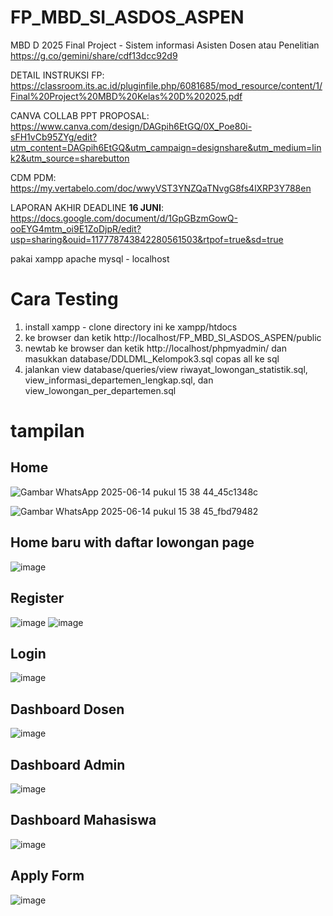 # FP_MBD_SI_ASDOS_ASPEN
MBD D 2025 Final Project - Sistem informasi Asisten Dosen atau Penelitian
https://g.co/gemini/share/cdf13dcc92d9

DETAIL INSTRUKSI FP:
https://classroom.its.ac.id/pluginfile.php/6081685/mod_resource/content/1/Final%20Project%20MBD%20Kelas%20D%202025.pdf

CANVA COLLAB PPT PROPOSAL:
https://www.canva.com/design/DAGpih6EtGQ/0X_Poe80i-sFH1vCb95ZYg/edit?utm_content=DAGpih6EtGQ&utm_campaign=designshare&utm_medium=link2&utm_source=sharebutton

CDM PDM:
https://my.vertabelo.com/doc/wwyVST3YNZQaTNvgG8fs4lXRP3Y788en

LAPORAN AKHIR DEADLINE **16 JUNI**: 
https://docs.google.com/document/d/1GpGBzmGowQ-ooEYG4mtm_oi9E1ZoDjpR/edit?usp=sharing&ouid=117778743842280561503&rtpof=true&sd=true

pakai xampp apache mysql - localhost

# Cara Testing
1. install xampp - clone directory ini ke xampp/htdocs
2. ke browser dan ketik http://localhost/FP_MBD_SI_ASDOS_ASPEN/public
3. newtab ke browser dan ketik http://localhost/phpmyadmin/ dan masukkan database/DDLDML_Kelompok3.sql copas all ke sql
4. jalankan view database/queries/view riwayat_lowongan_statistik.sql, view_informasi_departemen_lengkap.sql, dan view_lowongan_per_departemen.sql

# tampilan 
## Home
![Gambar WhatsApp 2025-06-14 pukul 15 38 44_45c1348c](https://github.com/user-attachments/assets/f84ab7cb-36b2-49c1-8b74-282ccb52cc59)

![Gambar WhatsApp 2025-06-14 pukul 15 38 45_fbd79482](https://github.com/user-attachments/assets/969e11cd-35e3-4e24-80dc-18d5cdcddab3)

## Home baru with daftar lowongan page
![image](https://github.com/user-attachments/assets/8b346821-e02d-4209-bf54-3eafb55614b4)

## Register
![image](https://github.com/user-attachments/assets/0c6d783b-7c10-4548-a697-4ac41c694139)
![image](https://github.com/user-attachments/assets/9e3dc3bb-5365-40f6-a781-aefce85243a7)

## Login 
![image](https://github.com/user-attachments/assets/827bfefc-ca79-4106-80dc-5fd6c15b4a87)

## Dashboard Dosen
![image](https://github.com/user-attachments/assets/179b806a-ec16-495f-8590-4bc2b9cf86b4)

## Dashboard Admin
![image](https://github.com/user-attachments/assets/b0a99393-237c-487f-bd8f-4261ced2933d)

## Dashboard Mahasiswa
![image](https://github.com/user-attachments/assets/08b3e265-5630-486c-9844-7f1185e38cad)

## Apply Form
![image](https://github.com/user-attachments/assets/70a43278-7028-459f-9f3a-511c16012675)
